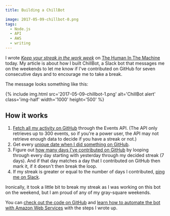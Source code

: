 ```yaml
---
title: Building a ChillBot

image: 2017-05-09-chillbot-0.png
tags:
  - Node.js
  - API
  - AWS
  - writing
---
```


I wrote [_Keep your streak in the work week_](https://superyesmore.com/keep-your-streak-in-the-work-week-42f56e22f050b235c0639d8790385151) on [The Human In The Machine](https://superyesmore.com/publication/the-human-in-the-machine-a4064599cde2cb3397239e8d72219f48) today. My article is about how I built ChillBot, a Slack bot that messages me on the weekends to let me know if I've contributed on GitHub for seven consecutive days and to encourage me to take a break.

The message looks something like this:

{% include img.html src='2017-05-09-chillbot-1.png' alt='ChillBot alert' class='img-half' width='1000' height='500' %}

## How it works

1. [Fetch all my activity on GitHub](https://github.com/katydecorah/chillbot/blob/fdb408c8dbeb90181fba8a809e2f63b61305c839/index.js#L12) through the Events API. (The API only retrieves up to 300 events, so if you're a power user, the API may not retrieve enough data to decide if you have a streak or not.)
2. Get every [unique date when I did something on GitHub](https://github.com/katydecorah/chillbot/blob/fdb408c8dbeb90181fba8a809e2f63b61305c839/index.js#L22-L28).
3. Figure out [how many days I've contributed on GitHub](https://github.com/katydecorah/chillbot/blob/fdb408c8dbeb90181fba8a809e2f63b61305c839/index.js#L30-L36) by looping through every day starting with yesterday through my decided streak (7 days). And if that day matches a day that I contributed on GitHub then mark it, if it doesn't then break the loop.
4. If my streak is greater or equal to the number of days I contributed, [ping me on Slack](https://github.com/katydecorah/chillbot/blob/fdb408c8dbeb90181fba8a809e2f63b61305c839/index.js#L39-L41).

Ironically, it took a little bit to break my streak as I was working on this bot on the weekend, but I am proud of any of my gray-square weekends.

You can [check out the code on GitHub](https://github.com/katydecorah/chillbot) and [learn how to automate the bot with Amazon Web Services](https://github.com/katydecorah/chillbot/blob/master/SETUP.md) with the steps I wrote up.
